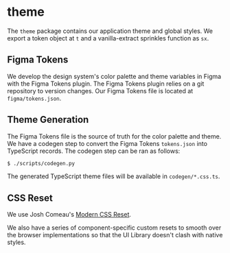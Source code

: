 # theme

The `theme` package contains our application theme and global styles. We export
a token object at `t` and a vanilla-extract sprinkles function as `sx`.

## Figma Tokens

We develop the design system's color palette and theme variables in Figma with
the Figma Tokens plugin. The Figma Tokens plugin relies on a git repository to
version changes. Our Figma Tokens file is located at `figma/tokens.json`.

## Theme Generation

The Figma Tokens file is the source of truth for the color palette and theme.
We have a codegen step to convert the Figma Tokens `tokens.json` into
TypeScript records. The codegen step can be ran as follows:

```bash
$ ./scripts/codegen.py
```

The generated TypeScript theme files will be available in `codegen/*.css.ts`.

## CSS Reset

We use Josh Comeau's [Modern CSS Reset](https://www.joshwcomeau.com/css/custom-css-reset/).

We also have a series of component-specific custom resets to smooth over the
browser implementations so that the UI Library doesn't clash with native styles.
